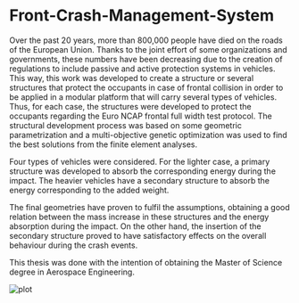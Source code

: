 # Front-Crash-Management-System

Over the past 20 years, more than 800,000 people have died on the roads of the European Union.
Thanks to the joint effort of some organizations and governments, these numbers have been decreasing
due to the creation of regulations to include passive and active protection systems in vehicles. This way,
this work was developed to create a structure or several structures that protect the occupants in case of
frontal collision in order to be applied in a modular platform that will carry several types of vehicles.
Thus, for each case, the structures were developed to protect the occupants regarding the Euro
NCAP frontal full width test protocol. The structural development process was based on some geometric
parametrization and a multi-objective genetic optimization was used to find the best solutions from the
finite element analyses.


Four types of vehicles were considered. For the lighter case, a primary structure was developed to
absorb the corresponding energy during the impact. The heavier vehicles have a secondary structure
to absorb the energy corresponding to the added weight.


The final geometries have proven to fulfil the assumptions, obtaining a good relation between the
mass increase in these structures and the energy absorption during the impact. On the other hand, the
insertion of the secondary structure proved to have satisfactory effects on the overall behaviour during
the crash events.

This thesis was done with the intention of obtaining the Master of Science degree in Aerospace Engineering. 


![plot](samuelalvcardoso/Front-Crash-Management-System/EURO_NCAP.png)
